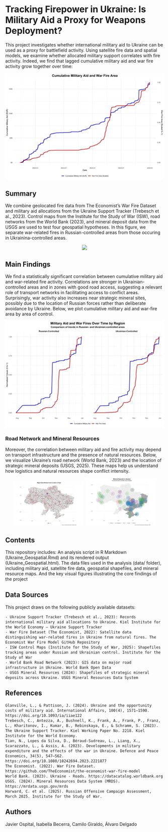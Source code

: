 
# Tracking Firepower in Ukraine: Is Military Aid a Proxy for Weapons Deployment?

This project investigates whether international military aid to Ukraine can be used as a proxy for battlefield activity. Using satellite fire data and spatial models, we examine whether allocated military support correlates with fire activity. Indeed, we find that lagged cumulative military aid and war fire activity grow together over time:

 <p align="center">
  <img src="Key Figures/Ukraine-Figure-1" width="600"/>
</p>

## Summary
We combine geolocated fire data from The Economist’s War Fire Dataset and military aid allocations from the Ukraine Support Tracker (Trebesch et al., 2023). Control maps from the Institute for the Study of War (ISW), road networks from the World Bank (2023), and mineral deposit data from the USGS are used to test four geospatial hypotheses. In this figure, we separate war-related fires in Russian-controlled areas from those occuring in Ukrainina-controlled areas. 

<p align="center">
  <img src="Key Figures/Ukraine-Figure-2" width="700"/>
</p>


## Main Findings

We find a statistically significant correlation between cumulative military aid and war-related fire activity. Correlations are stronger in Ukrainian-controlled areas and in zones with good road access, suggesting a relevant role of transport networks in facilitating access to conflict areas. Surprisingly, war activity also increases near strategic mineral sites, possibly due to the location of Russian forces rather than deliberate avoidance by Ukraine. Below, we plot cumulative military aid and war-fire area by area of control.


<p align="center">
  <img src="Key Figures/Ukraine-Figure-3" width="700"/>
</p>

### Road Network and Mineral Resources

Moreover, the correlation between military aid and fire activity may depend on transport infrastructure and the presence of natural resources. Below, we visualize Ukraine’s road network (World Bank, 2023) and the location of strategic mineral deposits (USGS, 2025). These maps help us understand how logistics and natural resources shape conflict intensity.

<div align="center">
  <img src="Key Figures/Ukraine-Figure-4.png" alt="Ukraine Roads" width="45%"/>
  <img src="Key Figures/Ukraine-FIgure-5.png" alt="Minerals in Ukraine" width="45%"/>
</div>

## Contents

This repository includes: An  analysis script in R Markdown (Ukraine_Geospatial.Rmd) and its rendered output (Ukraine_Geospatial.html). The data files used in the analysis (data/ folder), including military aid, satellite fire data, geospatial shapefiles, and mineral resource maps. And the key visual figures illustrating the core findings of the project

## Data Sources

This project draws on the following publicly available datasets:

	- Ukraine Support Tracker (Trebesch et al., 2023): Records international military aid allocations to Ukraine. Kiel Institute for the World Economy – Ukraine Support Tracker
  	- War Fire Dataset (The Economist, 2022): Satellite data distinguishing war-related fires in Ukraine from natural fires. The Economist War Fire Model GitHub Repository
   	- ISW Control Maps (Institute for the Study of War, 2025): Shapefiles tracking areas under Russian and Ukrainian control. Institute for the Study of War
	- World Bank Road Network (2023): GIS data on major road infrastructure in Ukraine. World Bank Open Data
 	- USGS Mineral Resources (2024): Shapefiles of strategic mineral deposits across Ukraine. USGS Mineral Resources Data System

## References
	Glanville, L., & Pattison, J. (2024). Ukraine and the opportunity costs of military aid. International Affairs, 100(4), 1571–1590. https://doi.org/10.1093/ia/iiae122
	Trebesch, C., Antezza, A., Bushnell, K., Frank, A., Frank, P., Franz, L., Kharitonov, I., Kumar, B., Rebinskaya, E., & Schramm, S. (2023). The Ukraine Support Tracker. Kiel Working Paper No. 2218. Kiel Institute for the World Economy.
	Tian, N., Lopes da Silva, D., Béraud-Sudreau, L., Liang, X., Scarazzato, L., & Assis, A. (2023). Developments in military expenditure and the effects of the war in Ukraine. Defence and Peace Economics, 34(5), 547–562. https://doi.org/10.1080/10242694.2023.2221877
	The Economist. (2022). War Fire Dataset. https://github.com/TheEconomist/the-economist-war-fire-model
	World Bank. (2023). Ukraine - Roads. https://datacatalog.worldbank.org
	USGS. (2024). Mineral Resources Data System (MRDS). https://mrdata.usgs.gov/mrds
	Harward, C. et al. (2025). Russian Offensive Campaign Assessment, March 2025. Institute for the Study of War.

## Authors

Javier Ospital, Isabella Becerra, Camilo Giraldo, Álvaro Delgado


